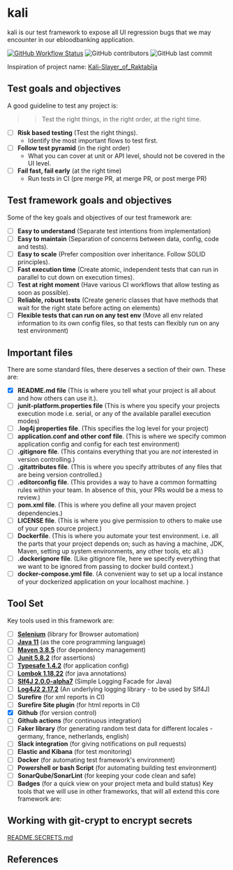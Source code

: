 # kali

kali is our test framework to expose all UI regression bugs that we may encounter in our ebloodbanking application.

[![GitHub Workflow Status](https://img.shields.io/github/workflow/status/jagritiinnohealth/kali/CI-to-test-the-tester)](https://github.com/jagritiinnohealth/kali/actions)
![GitHub contributors](https://img.shields.io/github/contributors/jagritiinnohealth/kali)
![GitHub last commit](https://img.shields.io/github/last-commit/jagritiinnohealth/kali)


Inspiration of project name: [Kali-Slayer_of_Raktabīja](https://en.wikipedia.org/wiki/Kali#Slayer_of_Raktab%C4%ABja)

## Test goals and objectives

A good guideline to test any project is:

>> Test the right things, in the right order, at the right time.

- [ ] **Risk based testing** (Test the right things).
  - Identify the most important flows to test first.
- [ ] **Follow test pyramid** (in the right order)
  - What you can cover at unit or API level, should not be covered in the UI level.
- [ ] **Fail fast, fail early** (at the right time)
  - Run tests in CI (pre merge PR, at merge PR, or post merge PR)

## Test framework goals and objectives

Some of the key goals and objectives of our test framework are:

- [ ] **Easy to understand** (Separate test intentions from implementation)
- [ ] **Easy to maintain** (Separation of concerns between data, config, code and tests).
- [ ] **Easy to scale** (Prefer composition over inheritance. Follow SOLID principles).
- [ ] **Fast execution time** (Create atomic, independent tests that can run in parallel to cut down on execution times).
- [ ] **Test at right moment** (Have various CI workflows that allow testing as soon as possible).
- [ ] **Reliable, robust tests** (Create generic classes that have methods that wait for the right state before acting on elements)
- [ ] **Flexible tests that can run on any test env** (Move all env related information to its own config files, so that tests can flexibly run on any test environment)

## Important files

There are some standard files, there deserves a section of their own. These are:

- [x] **README.md file** (This is where you tell what your project is all about and how others can use it.).
- [ ] **junit-platform.properties file** (This is where you specify your projects execution mode i.e. serial, or any of the available parallel execution modes)
- [ ] **.log4j properties file**. (This specifies the log level for your project)
- [ ] **application.conf and other conf file**. (This is where we specify common application config and config for each test environment)
- [ ] **.gitignore file**. (This contains everything that you are *not* interested in version controlling.)
- [ ] **.gitattributes file**. (This is where you specify attributes of any files that are being version controlled.)
- [ ] **.editorconfig file**. (This provides a way to have a common formatting rules within your team. In absence of this, your PRs would be a mess to review.)
- [ ] **pom.xml file**. (This is where you define all your maven project dependencies.)
- [ ] **LICENSE file**. (This is where you give permission to others to make use of your open source project.)
- [ ] **Dockerfile**. (This is where you automate your test environment. i.e. all the parts that your project depends on; such as having a machine, JDK, Maven, setting up system environments, any other tools, etc all.)
- [ ] **.dockerignore file**. (Like gitignore file, here we specify everything that we want to be ignored from passing to docker build context.)
- [ ] **docker-compose.yml file**. (A convenient way to set up a local instance of your dockerized application on your localhost machine. )

## Tool Set

Key tools used in this framework are:

- [ ] **[Selenium](https://www.selenium.dev/)**  (library for Browser automation)
- [ ] **[Java 11](https://openjdk.java.net/projects/jdk/11/)** (as the core programming language)
- [ ] **[Maven 3.8.5](https://maven.apache.org/download.cgi)** (for dependency management)
- [ ] **[Junit 5.8.2](https://junit.org/junit5/docs/current/user-guide/)** (for assertions)
- [ ] **[Typesafe 1.4.2](https://github.com/lightbend/config)** (for application config)
- [ ] **[Lombok 1.18.22](https://projectlombok.org/)** (for java annotations)
- [ ] **[Slf4J 2.0.0-alpha7](https://www.slf4j.org/)** (Simple Logging Facade for Java)
- [ ] **[Log4J2 2.17.2](https://logging.apache.org/log4j/2.x/)** (An underlying logging library - to be used by Slf4J)
- [ ] **Surefire** (for xml reports in CI)
- [ ] **Surefire Site plugin** (for html reports in CI)
- [x] **Github** (for version control)
- [ ] **Github actions** (for continuous integration)
- [ ] **Faker library** (for generating random test data for different locales - germany, france, netherlands, english)
- [ ] **Slack integration** (for giving notifications on pull requests)
- [ ] **Elastic and Kibana** (for test monitoring)
- [ ] **Docker** (for automating test framework's environment)
- [ ] **Powershell or bash Script** (for automating building test environment)
- [ ] **SonarQube/SonarLint** (for keeping your code clean and safe)
- [ ] **Badges** (for a quick view on your project meta and build status)
  Key tools that we will use in other frameworks, that will all extend this core framework are:

## Working with git-crypt to encrypt secrets

[README.SECRETS.md](./README.SECRETS.md)

## References
